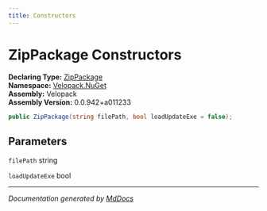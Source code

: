 ```yaml
---
title: Constructors
---
```

<!--  
  <auto-generated>   
    The contents of this file were generated by a tool.  
    Changes to this file may be list if the file is regenerated  
  </auto-generated>   
-->

# ZipPackage Constructors

**Declaring Type:** [ZipPackage](../index.md)  
**Namespace:** [Velopack.NuGet](../../index.md)  
**Assembly:** Velopack  
**Assembly Version:** 0.0.942+a011233

```csharp
public ZipPackage(string filePath, bool loadUpdateExe = false);
```

## Parameters

`filePath`  string

`loadUpdateExe`  bool

___

*Documentation generated by [MdDocs](https://github.com/ap0llo/mddocs)*
